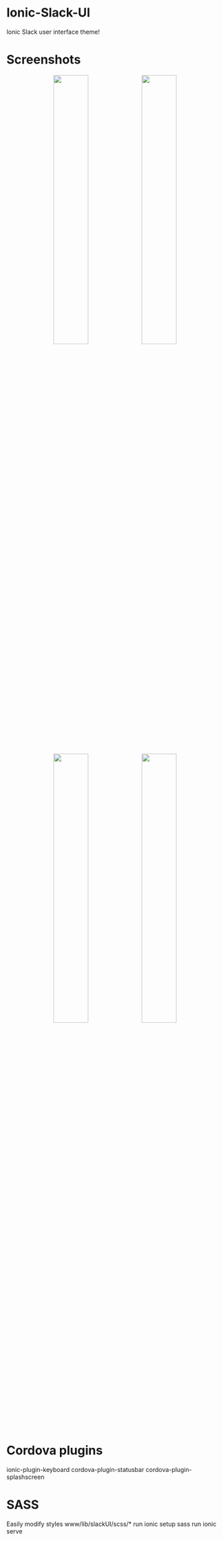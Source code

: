 # Ionic-Slack-UI
Ionic Slack user interface theme!

# Screenshots
<p align="center">
	<img src="https://s3.amazonaws.com/ionic-marketplace/ionic-slack-ui-theme-free/screenshot_1.jpeg" width="40%" />
	<img src="https://s3.amazonaws.com/ionic-marketplace/ionic-slack-ui-theme-free/screenshot_2.jpeg" width="40%" />
</p>
<p align="center">
	<img src="https://s3.amazonaws.com/ionic-marketplace/ionic-slack-ui-theme-free/screenshot_3.jpeg" width="40%" />
	<img src="https://s3.amazonaws.com/ionic-marketplace/ionic-slack-ui-theme-free/screenshot_4.gif" width="40%" />
</p>

# Cordova plugins
ionic-plugin-keyboard
cordova-plugin-statusbar
cordova-plugin-splashscreen

# SASS
Easily modify styles www/lib/slackUI/scss/*
run ionic setup sass
run ionic serve
